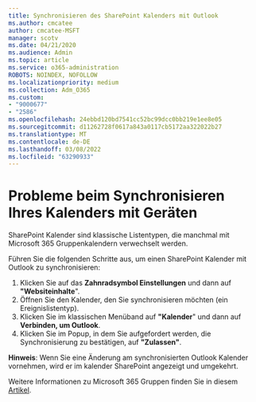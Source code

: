 ```yaml
---
title: Synchronisieren des SharePoint Kalenders mit Outlook
ms.author: cmcatee
author: cmcatee-MSFT
manager: scotv
ms.date: 04/21/2020
ms.audience: Admin
ms.topic: article
ms.service: o365-administration
ROBOTS: NOINDEX, NOFOLLOW
ms.localizationpriority: medium
ms.collection: Adm_O365
ms.custom:
- "9000677"
- "2586"
ms.openlocfilehash: 24ebbd120bd7541cc52bc99dcc0bb219e1ee8e05
ms.sourcegitcommit: d11262728f0617a843a0117cb5172aa322022b27
ms.translationtype: MT
ms.contentlocale: de-DE
ms.lasthandoff: 03/08/2022
ms.locfileid: "63290933"
---
```

# <a name="issues-synchronizing-your-calendar-to-devices"></a>Probleme beim Synchronisieren Ihres Kalenders mit Geräten

SharePoint Kalender sind klassische Listentypen, die manchmal mit Microsoft 365 Gruppenkalendern verwechselt werden.

Führen Sie die folgenden Schritte aus, um einen SharePoint Kalender mit Outlook zu synchronisieren:

1. Klicken Sie auf das **Zahnradsymbol Einstellungen** und dann auf **"Websiteinhalte**".
2. Öffnen Sie den Kalender, den Sie synchronisieren möchten (ein Ereignislistentyp).
3. Klicken Sie im klassischen Menüband auf **"Kalender**" und dann auf **Verbinden, um Outlook**.
4. Klicken Sie im Popup, in dem Sie aufgefordert werden, die Synchronisierung zu bestätigen, auf **"Zulassen"**.

**Hinweis**: Wenn Sie eine Änderung am synchronisierten Outlook Kalender vornehmen, wird er im kalender SharePoint angezeigt und umgekehrt.

Weitere Informationen zu Microsoft 365 Gruppen finden Sie in diesem [Artikel](https://support.office.com/article/Learn-about-Office-365-groups-b565caa1-5c40-40ef-9915-60fdb2d97fa2).
